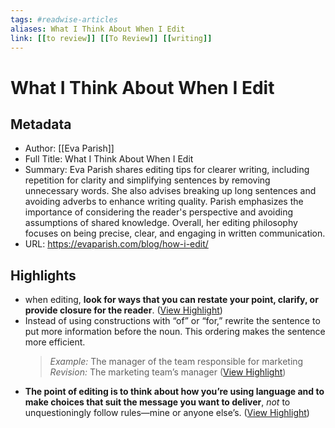 ```yaml
---
tags: #readwise-articles
aliases: What I Think About When I Edit
link: [[to review]] [[To Review]] [[writing]]
---
```

# What I Think About When I Edit

## Metadata
- Author: [[Eva Parish]]
- Full Title: What I Think About When I Edit
- Summary: Eva Parish shares editing tips for clearer writing, including repetition for clarity and simplifying sentences by removing unnecessary words. She also advises breaking up long sentences and avoiding adverbs to enhance writing quality. Parish emphasizes the importance of considering the reader's perspective and avoiding assumptions of shared knowledge. Overall, her editing philosophy focuses on being precise, clear, and engaging in written communication.
- URL: https://evaparish.com/blog/how-i-edit/

## Highlights
- when editing, **look for ways that you can restate your point, clarify, or provide closure for the reader**. ([View Highlight](https://read.readwise.io/read/01hymacs3xpfcp2bd1xr571jht))
- Instead of using constructions with “of” or “for,” rewrite the sentence to put more information before the noun. This ordering makes the sentence more efficient.
  > *Example:* The manager of the team responsible for marketing
  > *Revision:* The marketing team’s manager ([View Highlight](https://read.readwise.io/read/01hymaj0550d808sg4st1yt8c2))
- **The point of editing is to think about how you’re using language and to make choices that suit the message you want to deliver**, *not* to unquestioningly follow rules—mine or anyone else’s. ([View Highlight](https://read.readwise.io/read/01hymb7zqssm7jmhw99wckeq10))

